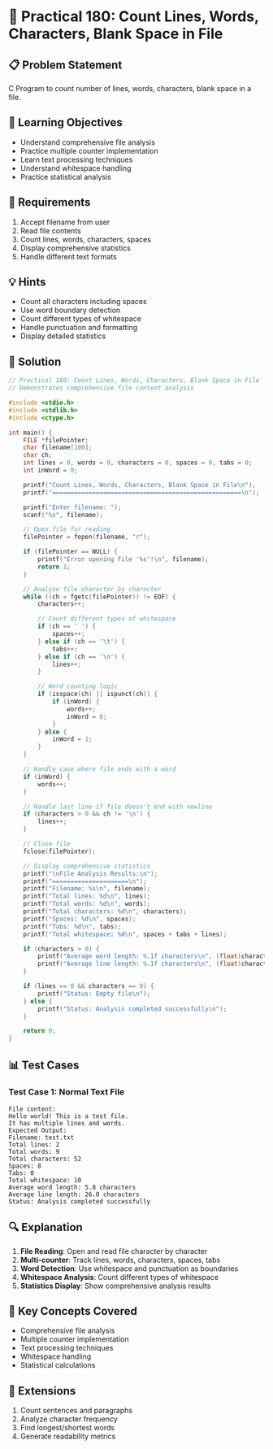# 🎯 Practical 180: Count Lines, Words, Characters, Blank Space in File

## 📋 Problem Statement

C Program to count number of lines, words, characters, blank space in a file.

## 🎯 Learning Objectives

- Understand comprehensive file analysis
- Practice multiple counter implementation
- Learn text processing techniques
- Understand whitespace handling
- Practice statistical analysis

## 📝 Requirements

1. Accept filename from user
2. Read file contents
3. Count lines, words, characters, spaces
4. Display comprehensive statistics
5. Handle different text formats

## 💡 Hints

- Count all characters including spaces
- Use word boundary detection
- Count different types of whitespace
- Handle punctuation and formatting
- Display detailed statistics

## 🔧 Solution

```c
// Practical 180: Count Lines, Words, Characters, Blank Space in File
// Demonstrates comprehensive file content analysis

#include <stdio.h>
#include <stdlib.h>
#include <ctype.h>

int main() {
    FILE *filePointer;
    char filename[100];
    char ch;
    int lines = 0, words = 0, characters = 0, spaces = 0, tabs = 0;
    int inWord = 0;

    printf("Count Lines, Words, Characters, Blank Space in File\n");
    printf("====================================================\n");

    printf("Enter filename: ");
    scanf("%s", filename);

    // Open file for reading
    filePointer = fopen(filename, "r");

    if (filePointer == NULL) {
        printf("Error opening file '%s'!\n", filename);
        return 1;
    }

    // Analyze file character by character
    while ((ch = fgetc(filePointer)) != EOF) {
        characters++;

        // Count different types of whitespace
        if (ch == ' ') {
            spaces++;
        } else if (ch == '\t') {
            tabs++;
        } else if (ch == '\n') {
            lines++;
        }

        // Word counting logic
        if (isspace(ch) || ispunct(ch)) {
            if (inWord) {
                words++;
                inWord = 0;
            }
        } else {
            inWord = 1;
        }
    }

    // Handle case where file ends with a word
    if (inWord) {
        words++;
    }

    // Handle last line if file doesn't end with newline
    if (characters > 0 && ch != '\n') {
        lines++;
    }

    // Close file
    fclose(filePointer);

    // Display comprehensive statistics
    printf("\nFile Analysis Results:\n");
    printf("=====================\n");
    printf("Filename: %s\n", filename);
    printf("Total lines: %d\n", lines);
    printf("Total words: %d\n", words);
    printf("Total characters: %d\n", characters);
    printf("Spaces: %d\n", spaces);
    printf("Tabs: %d\n", tabs);
    printf("Total whitespace: %d\n", spaces + tabs + lines);

    if (characters > 0) {
        printf("Average word length: %.1f characters\n", (float)characters / words);
        printf("Average line length: %.1f characters\n", (float)characters / lines);
    }

    if (lines == 0 && characters == 0) {
        printf("Status: Empty file\n");
    } else {
        printf("Status: Analysis completed successfully\n");
    }

    return 0;
}
```

## 📊 Test Cases

### Test Case 1: Normal Text File
```
File content:
Hello world! This is a test file.
It has multiple lines and words.
Expected Output:
Filename: test.txt
Total lines: 2
Total words: 9
Total characters: 52
Spaces: 8
Tabs: 0
Total whitespace: 10
Average word length: 5.8 characters
Average line length: 26.0 characters
Status: Analysis completed successfully
```

## 🔍 Explanation

1. **File Reading**: Open and read file character by character
2. **Multi-counter**: Track lines, words, characters, spaces, tabs
3. **Word Detection**: Use whitespace and punctuation as boundaries
4. **Whitespace Analysis**: Count different types of whitespace
5. **Statistics Display**: Show comprehensive analysis results

## 🎯 Key Concepts Covered

- Comprehensive file analysis
- Multiple counter implementation
- Text processing techniques
- Whitespace handling
- Statistical calculations

## 🚀 Extensions

1. Count sentences and paragraphs
2. Analyze character frequency
3. Find longest/shortest words
4. Generate readability metrics